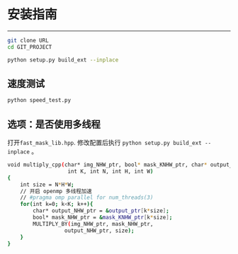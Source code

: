# 安装指南
---
```bash
git clone URL
cd GIT_PROJECT

python setup.py build_ext --inplace
```

## 速度测试
```bash
python speed_test.py
```


## 选项：是否使用多线程
打开`fast_mask_lib.hpp`. 修改配置后执行 `python setup.py build_ext --inplace` 。
```bash
void multiply_cpp(char* img_NHW_ptr, bool* mask_KNHW_ptr, char* output_ptr,
                   int K, int N, int H, int W)
{
    int size = N*H*W;
    // 开启 openmp 多线程加速
    // #pragma omp parallel for num_threads(3)
    for(int k=0; k<K; k++){
        char* output_NHW_ptr = &output_ptr[k*size];
        bool* mask_NHW_ptr = &mask_KNHW_ptr[k*size];
        MULTIPLY_BY(img_NHW_ptr, mask_NHW_ptr, 
                  output_NHW_ptr, size);
    }
}
```